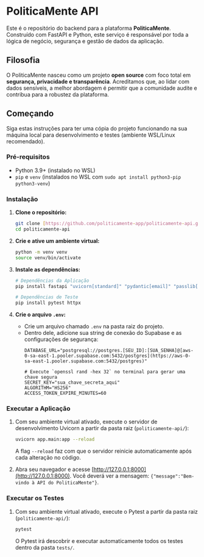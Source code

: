 <!-- Este arquivo foi gerado/atualizado pelo DomTech Forger em 2025-06-30 13:29:06 -->

# PoliticaMente API

Este é o repositório do backend para a plataforma **PoliticaMente**. Construído com FastAPI e Python, este serviço é responsável por toda a lógica de negócio, segurança e gestão de dados da aplicação.

## Filosofia

O PoliticaMente nasceu como um projeto **open source** com foco total em **segurança, privacidade e transparência**. Acreditamos que, ao lidar com dados sensíveis, a melhor abordagem é permitir que a comunidade audite e contribua para a robustez da plataforma.

## Começando

Siga estas instruções para ter uma cópia do projeto funcionando na sua máquina local para desenvolvimento e testes (ambiente WSL/Linux recomendado).

### Pré-requisitos

* Python 3.9+ (instalado no WSL)
* `pip` e `venv` (instalados no WSL com `sudo apt install python3-pip python3-venv`)

### Instalação

1.  **Clone o repositório:**
    ```sh
    git clone [https://github.com/politicamente-app/politicamente-api.git](https://github.com/politicamente-app/politicamente-api.git)
    cd politicamente-api
    ```

2.  **Crie e ative um ambiente virtual:**
    ```sh
    python -m venv venv
    source venv/bin/activate
    ```

3.  **Instale as dependências:**
    ```sh
    # Dependências da Aplicação
    pip install fastapi "uvicorn[standard]" "pydantic[email]" "passlib[bcrypt]" sqlalchemy psycopg2-binary python-dotenv pydantic-settings "python-jose[cryptography]" python-multipart

    # Dependências de Teste
    pip install pytest httpx
    ```
4.  **Crie o arquivo `.env`:**
    * Crie um arquivo chamado `.env` na pasta raiz do projeto.
    * Dentro dele, adicione sua string de conexão do Supabase e as configurações de segurança:
        ```
        DATABASE_URL="postgresql://postgres.[SEU_ID]:[SUA_SENHA]@[aws-0-sa-east-1.pooler.supabase.com:5432/postgres](https://aws-0-sa-east-1.pooler.supabase.com:5432/postgres)"

        # Execute `openssl rand -hex 32` no terminal para gerar uma chave segura
        SECRET_KEY="sua_chave_secreta_aqui"
        ALGORITHM="HS256"
        ACCESS_TOKEN_EXPIRE_MINUTES=60
        ```

### Executar a Aplicação

1.  Com seu ambiente virtual ativado, execute o servidor de desenvolvimento Uvicorn a partir da pasta raiz (`politicamente-api/`):
    ```sh
    uvicorn app.main:app --reload
    ```
    A flag `--reload` faz com que o servidor reinicie automaticamente após cada alteração no código.

2.  Abra seu navegador e acesse [http://127.0.0.1:8000](http://127.0.0.1:8000). Você deverá ver a mensagem: `{"message":"Bem-vindo à API do PoliticaMente"}`.

### Executar os Testes

1.  Com seu ambiente virtual ativado, execute o Pytest a partir da pasta raiz (`politicamente-api/`):
    ```sh
    pytest
    ```
    O Pytest irá descobrir e executar automaticamente todos os testes dentro da pasta `tests/`.